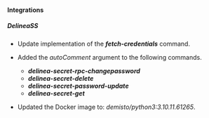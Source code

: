 
#### Integrations

##### DelineaSS
- Update implementation of the ***fetch-credentials*** command.
- Added the *autoComment* argument to the following commands.
  - ***delinea-secret-rpc-changepassword***
  - ***delinea-secret-delete***
  - ***delinea-secret-password-update***
  - ***delinea-secret-get***

- Updated the Docker image to: *demisto/python3:3.10.11.61265*.
